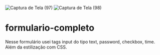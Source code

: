 ![Captura de Tela (97)](https://user-images.githubusercontent.com/108637829/223595919-0d4f72fa-cee0-459f-b66a-fbaaa71deeab.png)
![Captura de Tela (98)](https://user-images.githubusercontent.com/108637829/223595924-ed8c1351-0b7b-4e23-a952-ac255d43ee96.png)
# formulario-completo
Nesse formulário usei tags input do tipo text, password, checkbox, time. Além da estilização com CSS.
